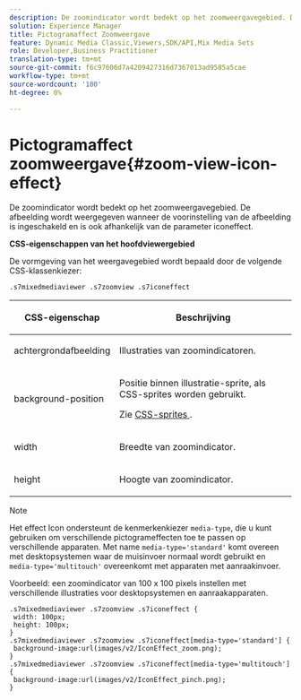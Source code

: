 ```yaml
---
description: De zoomindicator wordt bedekt op het zoomweergavegebied. De afbeelding wordt weergegeven wanneer de voorinstelling van de afbeelding is ingeschakeld en is ook afhankelijk van de parameter iconeffect.
solution: Experience Manager
title: Pictogramaffect Zoomweergave
feature: Dynamic Media Classic,Viewers,SDK/API,Mix Media Sets
role: Developer,Business Practitioner
translation-type: tm+mt
source-git-commit: f6c97606d7a4209427316d7367013ad9585a5cae
workflow-type: tm+mt
source-wordcount: '180'
ht-degree: 0%

---
```



# Pictogramaffect zoomweergave{#zoom-view-icon-effect}

De zoomindicator wordt bedekt op het zoomweergavegebied. De afbeelding wordt weergegeven wanneer de voorinstelling van de afbeelding is ingeschakeld en is ook afhankelijk van de parameter iconeffect.

<!--<a id="section_061E550C1C1D4DB2BD663A898895B38C"></a>-->

**CSS-eigenschappen van het hoofdviewergebied**

De vormgeving van het weergavegebied wordt bepaald door de volgende CSS-klassenkiezer:

```
.s7mixedmediaviewer .s7zoomview .s7iconeffect
```

<table id="table_94EE3F5BBE4547C0B4943471CEE7EDE4"> 
 <thead> 
  <tr> 
   <th colname="col1" class="entry"> <p> CSS-eigenschap </p> </th> 
   <th colname="col2" class="entry"> <p>Beschrijving </p> </th> 
  </tr> 
 </thead>
 <tbody> 
  <tr> 
   <td colname="col1"> <p> <span class="codeph"> achtergrondafbeelding  </span> </p> </td> 
   <td colname="col2"> <p> Illustraties van zoomindicatoren. </p> </td> 
  </tr> 
  <tr> 
   <td colname="col1"> <p> <span class="codeph"> background-position  </span> </p> </td> 
   <td colname="col2"> <p> Positie binnen illustratie-sprite, als CSS-sprites worden gebruikt. </p> <p>Zie <a href="../../../c-html5-s7-aem-asset-viewers/c-html5-mixedmedia-viewer-about/c-html5-mixedmedia-viewer-customizingviewer/c-html5-mixedmedia-viewer-customizingviewer.md#section-209a43dfbddf4fc589e79cddaf233f50" format="dita" scope="local"> CSS-sprites </a>. </p> </td> 
  </tr> 
  <tr> 
   <td colname="col1"> <p> <span class="codeph"> width </span> </p> </td> 
   <td colname="col2"> <p>Breedte van zoomindicator. </p> </td> 
  </tr> 
  <tr> 
   <td colname="col1"> <p> <span class="codeph"> height  </span> </p> </td> 
   <td colname="col2"> <p>Hoogte van zoomindicator. </p> </td> 
  </tr> 
 </tbody> 
</table>

>[!NOTE]
>
>Het effect Icon ondersteunt de kenmerkenkiezer `media-type`, die u kunt gebruiken om verschillende pictogrameffecten toe te passen op verschillende apparaten. Met name `media-type='standard'` komt overeen met desktopsystemen waar de muisinvoer normaal wordt gebruikt en `media-type='multitouch'` overeenkomt met apparaten met aanraakinvoer.

Voorbeeld: een zoomindicator van 100 x 100 pixels instellen met verschillende illustraties voor desktopsystemen en aanraakapparaten.

```
.s7mixedmediaviewer .s7zoomview .s7iconeffect { 
 width: 100px; 
 height: 100px; 
} 
.s7mixedmediaviewer .s7zoomview .s7iconeffect[media-type='standard'] { 
 background-image:url(images/v2/IconEffect_zoom.png); 
} 
.s7mixedmediaviewer .s7zoomview .s7iconeffect[media-type='multitouch'] { 
 background-image:url(images/v2/IconEffect_pinch.png); 
}
```

